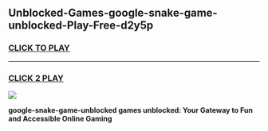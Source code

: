 
## Unblocked-Games-google-snake-game-unblocked-Play-Free-d2y5p
<h3>
<a href="https://premium76.site?title=google-snake-game-unblocked&ref=19M">CLICK TO PLAY</a></h3>
<hr>

<h3>
<a href="https://premium76.site?title=google-snake-game-unblocked&ref=19M">CLICK 2 PLAY</a>
  
</h3>

<a href="https://premium76.site?title=google-snake-game-unblocked&ref=19M"><img src="https://clearcache.store/games.png"></a>


**google-snake-game-unblocked games unblocked: Your Gateway to Fun and Accessible Online Gaming**
